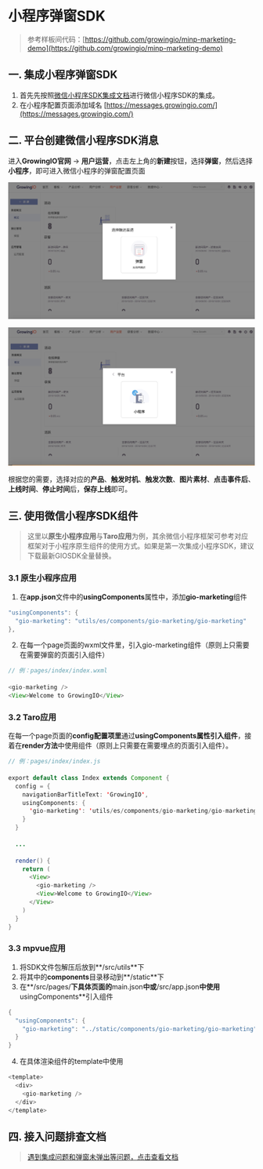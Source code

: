 # 小程序弹窗SDK

> 参考样板间代码：[https://github.com/growingio/minp-marketing-demo](https://github.com/growingio/minp-marketing-demo)

## 一. 集成小程序弹窗SDK

1. 首先先按照[微信小程序SDK集成文档](https://docs.growingio.com/docs/sdk-integration/xiao-cheng-xu-xiao-you-xi-yi-ji-nei-qian-ye-sdk/)进行微信小程序SDK的集成。
2. 在小程序配置页面添加域名 [https://messages.growingio.com/](https://messages.growingio.com/)

## 二. 平台创建微信小程序SDK消息

进入**GrowingIO官网** -&gt; **用户运营**，点击左上角的**新建**按钮，选择**弹窗**，然后选择**小程序**，即可进入微信小程序的弹窗配置页面

![](../../.gitbook/assets/image%20%2827%29.png)

![](../../.gitbook/assets/image%20%2847%29.png)

根据您的需要，选择对应的**产品**、**触发时机**、**触发次数**、**图片素材**、**点击事件后**、**上线时间**、**停止时间**后，**保存上线**即可。

## 三. 使用微信小程序SDK组件

> 这里以**原生小程序应用**与**Taro应用**为例，其余微信小程序框架可参考对应框架对于小程序原生组件的使用方式。如果是第一次集成小程序SDK，建议下载最新GIOSDK全量替换。

### 3.1 原生小程序应用

1. 在**app.json**文件中的**usingComponents**属性中，添加**gio-marketing**组件

```java
"usingComponents": {
  "gio-marketing": "utils/es/components/gio-marketing/gio-marketing"
},
```

2. 在每一个page页面的wxml文件里，引入gio-marketing组件（原则上只需要在需要弹窗的页面引入组件）

```java
// 例：pages/index/index.wxml

<gio-marketing />
<View>Welcome to GrowingIO</View>
```

### 3.2 Taro应用

在每一个page页面的**config配置项里**通过**usingComponents属性引入组件**，接着在**render方法**中使用组件（原则上只需要在需要埋点的页面引入组件）。

```java
// 例：pages/index/index.js

export default class Index extends Component {
  config = {
    navigationBarTitleText: 'GrowingIO',
    usingComponents: {
      'gio-marketing': 'utils/es/components/gio-marketing/gio-marketing'
    }
  }
  
  ...
  
  render() {
    return (
      <View>
        <gio-marketing />
        <View>Welcome to GrowingIO</View>
      </View>
    )
  }
}
```

### 3.3 mpvue应用

1. 将SDK文件包解压后放到**/src/utils**下
2. 将其中的**components**目录移动到**/static**下
3. 在**/src/pages/**下具体页面的**main.json**中或**/src/app.json**中使用**usingComponents**引入组件

```java
{
  "usingComponents": {
    "gio-marketing": "../static/components/gio-marketing/gio-marketing"
  }
}
```

4. 在具体渲染组件的template中使用

```java
<template>
  <div>
    <gio-marketing />
  </div>
</template>
```



## 四. 接入问题排查文档

> [遇到集成问题和弹窗未弹出等问题，点击查看文档](https://shimo.im/docs/xrP8cDKkYx9gJg8Y/read)

